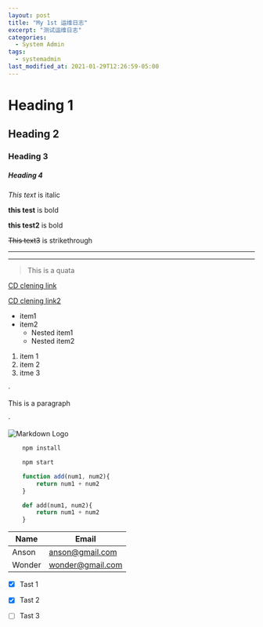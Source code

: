 ```yaml
---
layout: post
title: "My 1st 运维日志"
excerpt: "测试运维日志"
categories:
  - System Admin
tags:
  - systemadmin
last_modified_at: 2021-01-29T12:26:59-05:00
---
```


<!-- Heading-->
# Heading 1 
## Heading 2
### Heading 3
##### Heading 4 


<!-- Italics-->
*This text* is italic

<!-- Strong-->
**this test** is bold

__this test2__ is bold

<!-- Strikethrough -->
~~This text3~~ is strikethrough

<!-- Horizontal Rule -->
---
___

<!-- Blockquota -->
> This is a quata

<!-- Link -->
[CD clening link](https://cdcleanings.com)

[CD clening link2](https://cdcleanings.com "CD link")


<!-- UL -->
* item1
* item2
    * Nested item1
    * Nested item2

<!-- OL -->
1. item 1
1. item 2
1. itme 3

<!-- Inline Code Block -->
·<p>This is a paragraph</p>·

<!-- Image -->
![Markdown Logo](https://markdown-here.com/img/icon256.png)

<!-- Github markdown -->

<!-- Code Block -->
```bash 
    npm install

    npm start
```

```javascript
    function add(num1, num2){
        return num1 + num2
    }
```

```python
    def add(num1, num2){
        return num1 + num2
    }
```

<!--Tables -->
| Name   | Email  |
| ------ |--------|
|Anson|anson@gmail.com|
|Wonder| wonder@gmail.com|


<!--Tables -->
* [x] Tast 1
* [x] Tast 2
* [ ] Tast 3



























